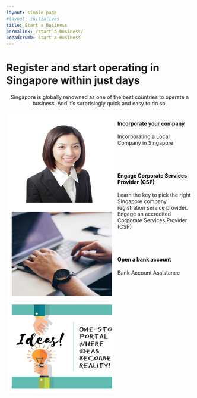 ```yaml
---
layout: simple-page
#layout: initiatives
title: Start a Business
permalink: /start-a-business/
breadcrumb: Start a Business
---
```

<h1><div class="has-text-centered has-text-weight-bold">Register and start operating in Singapore within just days</div></h1>

<center>Singapore is globally renowned as one of the best countries to operate a business. And it’s surprisingly quick and easy to do so.</center>

<div>
<img src="/images/programmes/products-and-services/1.jpg" align="left" style="width:300px;height:250px;">
<h4 style="color:black"><br /><a href="https://www.acra.gov.sg/how-to-guides/setting-up-a-local-company" target="_blank">Incorporate your company</a></h4>
<span style="font-size:100%;">Incorporating a Local Company in Singapore</span>
</div>
<br />
<br />
<div>
<img src="/images/programmes/products-and-services/2.jpg" align="left" style="width:300px;height:250px;">
<h4 style="color:black"><br />Engage Corporate Services Provider (CSP)</h4>
<span style="font-size:100%;">Learn the key to pick the right Singapore company registration service provider. Engage an accredited Corporate Services Provider (CSP)</span>
</div>
<br />
<br />
<div>
<img src="/images/programmes/products-and-services/3.jpg" align="left" style="width:300px;height:250px;">
<h4 style="color:black"><br />Open a bank account</h4>
<span style="font-size:100%;">Bank Account Assistance<br /></span>
<div>
